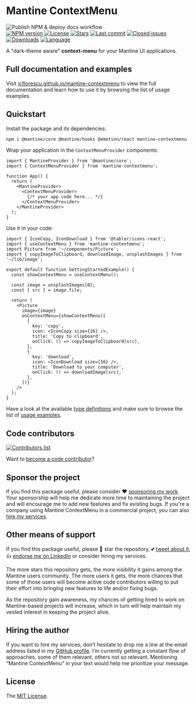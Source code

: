 # Mantine ContextMenu

![Publish NPM & deploy docs workflow](https://github.com/icflorescu/mantine-contextmenu/actions/workflows/publish-and-deploy.yml/badge.svg)  
[![NPM version][npm-image]][npm-url]
[![License][license-image]][license-url]
[![Stars][stars-image]][stars-url]
[![Last commit][last-commit-image]][repo-url]
[![Closed issues][closed-issues-image]][closed-issues-url]
[![Downloads][downloads-image]][npm-url]
[![Language][language-image]][repo-url]

A "dark-theme aware" **context-menu** for your Mantine UI applications.

<!-- [![Mantine ContextMenu](https://user-images.githubusercontent.com/...png)](https://icflorescu.github.io/mantine-contextmenu/) -->

## Full documentation and examples

Visit [icflorescu.github.io/mantine-contextmenu](https://icflorescu.github.io/mantine-contextmenu/) to view the full documentation and learn how to use it by browsing the list of usage examples.

## Quickstart

Install the package and its dependencies:

```sh
npm i @mantine/core @mantine/hooks @emotion/react mantine-contextmenu
```

Wrap your application in the `ContextMenuProvider` components:

```tsx
import { MantineProvider } from '@mantine/core';
import { ContextMenuProvider } from 'mantine-contextmenu';

function App() {
  return (
    <MantineProvider>
      <ContextMenuProvider>
        {/* your app code here... */}
      </ContextMenuProvider>
    </MantineProvider>
  );
}
```

Use it in your code:

```tsx
import { IconCopy, IconDownload } from '@tabler/icons-react';
import { useContextMenu } from 'mantine-contextmenu';
import Picture from '~/components/Picture';
import { copyImageToClipboard, downloadImage, unsplashImages } from '~/lib/image';

export default function GettingStartedExample() {
  const showContextMenu = useContextMenu();

  const image = unsplashImages[0];
  const { src } = image.file;

  return (
    <Picture
      image={image}
      onContextMenu={showContextMenu([
        {
          key: 'copy',
          icon: <IconCopy size={16} />,
          title: 'Copy to clipboard',
          onClick: () => copyImageToClipboard(src),
        },
        {
          key: 'download',
          icon: <IconDownload size={16} />,
          title: 'Download to your computer',
          onClick: () => downloadImage(src),
        },
      ])}
    />
  );
}
```

Have a look at the available [type definitions](https://icflorescu.github.io/mantine-contextmenu/type-definitions) and make sure to browse the list of [usage examples](https://icflorescu.github.io/mantine-contextmenu/examples/basic-usage).

## Code contributors

[![Contributors list](https://contrib.rocks/image?repo=icflorescu/mantine-contextmenu)](https://github.com/icflorescu/mantine-contextmenu/graphs/contributors)

Want to [become a code contributor](https://icflorescu.github.io/mantine-contextmenu/contribute-and-support)?

## Sponsor the project

If you find this package useful, please consider ❤️ [sponsoring my work](https://github.com/sponsors/icflorescu). Your sponsorship will help me dedicate more time to maintaining the project and will encourage me to add new features and fix existing bugs. If you're a company using Mantine ContextMenu in a commercial project, you can also [hire my services](https://github.com/icflorescu).

## Other means of support

If you find this package useful, please 🙏 star the repository, 💕 [tweet about it](https://twitter.com/share?text=Check%20out%20the%20missing%20context-menu%20for%20Mantine%20UI%20applications!&url=https%3A%2F%2Fgithub.com%2Ficflorescu%2Fmantine-contextmenu&hashtags=react%2Cmantine%2Cui%2Ccontextmenu%2Cfrontend%2Copensource&via=icflorescu), 👍 [endorse me on LinkedIn](https://www.linkedin.com/in/icflorescu) or consider hiring my services.

The more stars this repository gets, the more visibility it gains among the Mantine users community. The more
users it gets, the more chances that some of those users will become active code contributors willing to put
their effort into bringing new features to life and/or fixing bugs.

As the repository gain awareness, my chances of getting hired to work on Mantine-based projects will increase,
which in turn will help maintain my vested interest in keeping the project alive.

## Hiring the author

If you want to hire my services, don’t hesitate to drop me a line at the email address listed in my [GitHub profile](https://github.com/icflorescu).
I’m currently getting a constant flow of approaches, some of them relevant, others not so relevant.
Mentioning “Mantine ContextMenu” in your text would help me prioritize your message.

## License

The [MIT License](https://github.com/icflorescu/mantine-contextmenu/blob/master/LICENSE).

[npm-url]: https://npmjs.org/package/mantine-contextmenu
[repo-url]: https://github.com/icflorescu/mantine-contextmenu
[stars-url]: https://github.com/icflorescu/mantine-contextmenu/stargazers
[closed-issues-url]: https://github.com/icflorescu/mantine-contextmenu/issues?q=is%3Aissue+is%3Aclosed
[license-url]: LICENSE
[npm-image]: https://img.shields.io/npm/v/mantine-contextmenu.svg?style=flat-square
[license-image]: http://img.shields.io/npm/l/mantine-contextmenu.svg?style=flat-square
[downloads-image]: http://img.shields.io/npm/dm/mantine-contextmenu.svg?style=flat-square
[stars-image]: https://img.shields.io/github/stars/icflorescu/mantine-contextmenu?style=flat-square
[last-commit-image]: https://img.shields.io/github/last-commit/icflorescu/mantine-contextmenu?style=flat-square
[closed-issues-image]: https://img.shields.io/github/issues-closed-raw/icflorescu/mantine-contextmenu?style=flat-square
[language-image]: https://img.shields.io/github/languages/top/icflorescu/mantine-contextmenu?style=flat-square
